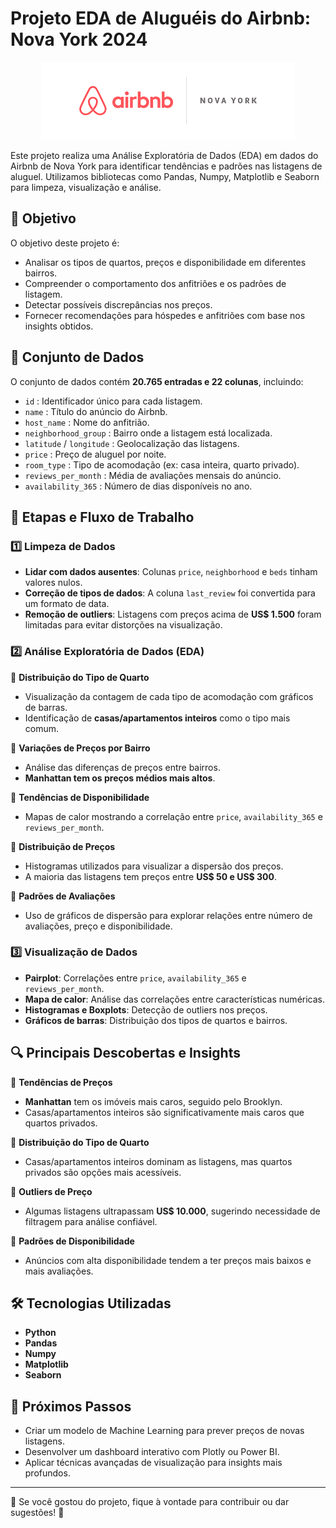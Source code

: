 # Projeto EDA de Aluguéis do Airbnb: Nova York 2024

<p align="center">
  <img src="./airbnb.png" alt="Imagem">
</p>


Este projeto realiza uma Análise Exploratória de Dados (EDA) em dados do Airbnb de Nova York para identificar tendências e padrões nas listagens de aluguel. Utilizamos bibliotecas como Pandas, Numpy, Matplotlib e Seaborn para limpeza, visualização e análise.

## 🎯 Objetivo
O objetivo deste projeto é:

- Analisar os tipos de quartos, preços e disponibilidade em diferentes bairros.
- Compreender o comportamento dos anfitriões e os padrões de listagem.
- Detectar possíveis discrepâncias nos preços.
- Fornecer recomendações para hóspedes e anfitriões com base nos insights obtidos.

## 📂 Conjunto de Dados
O conjunto de dados contém **20.765 entradas e 22 colunas**, incluindo:

- `id` : Identificador único para cada listagem.
- `name` : Título do anúncio do Airbnb.
- `host_name` : Nome do anfitrião.
- `neighborhood_group` : Bairro onde a listagem está localizada.
- `latitude` / `longitude` : Geolocalização das listagens.
- `price` : Preço de aluguel por noite.
- `room_type` : Tipo de acomodação (ex: casa inteira, quarto privado).
- `reviews_per_month` : Média de avaliações mensais do anúncio.
- `availability_365` : Número de dias disponíveis no ano.

## 🔄 Etapas e Fluxo de Trabalho

### 1️⃣ Limpeza de Dados
- **Lidar com dados ausentes**: Colunas `price`, `neighborhood` e `beds` tinham valores nulos.
- **Correção de tipos de dados**: A coluna `last_review` foi convertida para um formato de data.
- **Remoção de outliers**: Listagens com preços acima de **US$ 1.500** foram limitadas para evitar distorções na visualização.

### 2️⃣ Análise Exploratória de Dados (EDA)

📌 **Distribuição do Tipo de Quarto**
- Visualização da contagem de cada tipo de acomodação com gráficos de barras.
- Identificação de **casas/apartamentos inteiros** como o tipo mais comum.

📌 **Variações de Preços por Bairro**
- Análise das diferenças de preços entre bairros.
- **Manhattan tem os preços médios mais altos**.

📌 **Tendências de Disponibilidade**
- Mapas de calor mostrando a correlação entre `price`, `availability_365` e `reviews_per_month`.

📌 **Distribuição de Preços**
- Histogramas utilizados para visualizar a dispersão dos preços.
- A maioria das listagens tem preços entre **US$ 50 e US$ 300**.

📌 **Padrões de Avaliações**
- Uso de gráficos de dispersão para explorar relações entre número de avaliações, preço e disponibilidade.

### 3️⃣ Visualização de Dados
- **Pairplot**: Correlações entre `price`, `availability_365` e `reviews_per_month`.
- **Mapa de calor**: Análise das correlações entre características numéricas.
- **Histogramas e Boxplots**: Detecção de outliers nos preços.
- **Gráficos de barras**: Distribuição dos tipos de quartos e bairros.

## 🔍 Principais Descobertas e Insights

📌 **Tendências de Preços**
- **Manhattan** tem os imóveis mais caros, seguido pelo Brooklyn.
- Casas/apartamentos inteiros são significativamente mais caros que quartos privados.

📌 **Distribuição do Tipo de Quarto**
- Casas/apartamentos inteiros dominam as listagens, mas quartos privados são opções mais acessíveis.

📌 **Outliers de Preço**
- Algumas listagens ultrapassam **US$ 10.000**, sugerindo necessidade de filtragem para análise confiável.

📌 **Padrões de Disponibilidade**
- Anúncios com alta disponibilidade tendem a ter preços mais baixos e mais avaliações.

## 🛠 Tecnologias Utilizadas
- **Python**
- **Pandas**
- **Numpy**
- **Matplotlib**
- **Seaborn**

## 📌 Próximos Passos
- Criar um modelo de Machine Learning para prever preços de novas listagens.
- Desenvolver um dashboard interativo com Plotly ou Power BI.
- Aplicar técnicas avançadas de visualização para insights mais profundos.

---
📢 Se você gostou do projeto, fique à vontade para contribuir ou dar sugestões! 🚀

